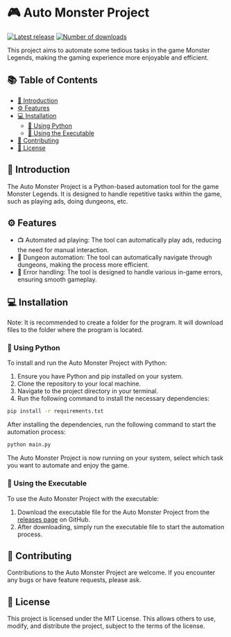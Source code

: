 # 🎮 Auto Monster Project

[![Latest release](https://img.shields.io/github/v/release/some-guy250/AutoMonster?style=for-the-badge)](../../releases/latest)
[![Number of downloads](https://img.shields.io/badge/dynamic/json?color=blue&label=Number%20of%20downloads&query=$.downloads&url=https://raw.githubusercontent.com/some-guy250/AutoMonster/master/download_count.json&style=for-the-badge)]()

This project aims to automate some tedious tasks in the game Monster Legends, making the gaming experience more
enjoyable and efficient.

## 📚 Table of Contents

- [🎯 Introduction](#-introduction)
- [⚙️ Features](#-features)
- [💻 Installation](#-installation)
    - [🐍 Using Python](#-using-python)
    - [🚀 Using the Executable](#-using-the-executable)
- [🤝 Contributing](#-contributing)
- [📜 License](#-license)

## 🎯 Introduction

The Auto Monster Project is a Python-based automation tool for the game Monster Legends. It is designed to handle
repetitive tasks within the game, such as playing ads, doing dungeons, etc.

## ⚙️ Features

- 📺 Automated ad playing: The tool can automatically play ads, reducing the need for manual interaction.
- 🏰 Dungeon automation: The tool can automatically navigate through dungeons, making the process more efficient.
- 🚫 Error handling: The tool is designed to handle various in-game errors, ensuring smooth gameplay.

## 💻 Installation

Note: It is recommended to create a folder for the program. It will download files to the folder where the program is located.

### 🐍 Using Python

To install and run the Auto Monster Project with Python:

1. Ensure you have Python and pip installed on your system.
2. Clone the repository to your local machine.
3. Navigate to the project directory in your terminal.
4. Run the following command to install the necessary dependencies:

```bash
pip install -r requirements.txt
```

After installing the dependencies, run the following command to start the automation process:

```bash
python main.py
```

The Auto Monster Project is now running on your system, select which task you want to automate and enjoy the game.

### 🚀 Using the Executable

To use the Auto Monster Project with the executable:

1. Download the executable file for the Auto Monster Project from the [releases page](../../releases) on GitHub.
2. After downloading, simply run the executable file to start the automation process.

## 🤝 Contributing

Contributions to the Auto Monster Project are welcome. If you encounter any bugs or have feature requests, please ask.

## 📜 License

This project is licensed under the MIT License. This allows others to use, modify, and distribute the project, subject
to the terms of the license.